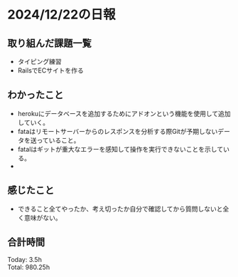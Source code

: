 # 2024/12/22の日報
## 取り組んだ課題一覧
* タイピング練習
*  RailsでECサイトを作る
## わかったこと
* herokuにデータベースを追加するためにアドオンという機能を使用して追加していく。
* fataはリモートサーバーからのレスポンスを分析する際Gitが予期しないデータを送っていること。
* fatalはギットが重大なエラーを感知して操作を実行できないことを示している。
* 
## 感じたこと
* できること全てやったか、考え切ったか自分で確認してから質問しないと全く意味がない。
## 合計時間  
Today: 3.5h<br>
Total: 980.25h
